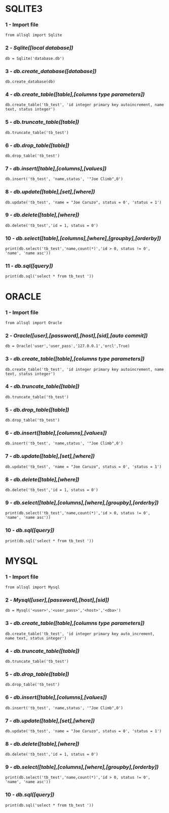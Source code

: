 # SQLITE3

### 1 - Import file
```
from allsql import Sqlite
```
### 2 - <i>Sqlite([local database])</i>
```
db = Sqlite('database.db')
```
### 3 - <i>db.create_database([database])</i>
```
db.create_database(db)
```
### 4 - <i>db.create_table([table],[columns type parameters])</i>
```
db.create_table('tb_test', 'id integer primary key autoincrement, name text, status integer')
```
### 5 - <i>db.truncate_table([table])</i>
```
db.truncate_table('tb_test')
```
### 6 - <i>db.drop_table([table])</i>
```
db.drop_table('tb_test')
```
### 7 - <i>db.insert([table],[columns],[values])</i>
```
db.insert('tb_test', 'name,status', '"Joe Climb",0')
```
### 8 - <i>db.update([table],[set],[where])</i>
```
db.update('tb_test', 'name = "Joe Caruzo", status = 0', 'status = 1')
```
### 9 - <i>db.delete([table],[where])</i>
```
db.delete('tb_test','id = 1, status = 0')
```
### 10 - <i>db.select([table],[columns],[where],[groupby],[orderby])</i>
```
print(db.select('tb_test','name,count(*)','id > 0, status != 0', 'name', 'name asc'))
```
### 11 - <i>db.sql([query])</i>
```
print(db.sql('select * from tb_test '))
```

# ORACLE

### 1 - Import file
```
from allsql import Oracle
```
### 2 - <i>Oracle([user],[password],[host],[sid],[auto commit])</i>
```
db = Oracle('user','user_pass','127.0.0.1','orcl',True)
```
### 3 - <i>db.create_table([table],[columns type parameters])</i>
```
db.create_table('tb_test', 'id integer primary key autoincrement, name text, status integer')
```
### 4 - <i>db.truncate_table([table])</i>
```
db.truncate_table('tb_test')
```
### 5 - <i>db.drop_table([table])</i>
```
db.drop_table('tb_test')
```
### 6 - <i>db.insert([table],[columns],[values])</i>
```
db.insert('tb_test', 'name,status', '"Joe Climb",0')
```
### 7 - <i>db.update([table],[set],[where])</i>
```
db.update('tb_test', 'name = "Joe Caruzo", status = 0', 'status = 1')
```
### 8 - <i>db.delete([table],[where])</i>
```
db.delete('tb_test','id = 1, status = 0')
```
### 9 - <i>db.select([table],[columns],[where],[groupby],[orderby])</i>
```
print(db.select('tb_test','name,count(*)','id > 0, status != 0', 'name', 'name asc'))
```
### 10 - <i>db.sql([query])</i>
```
print(db.sql('select * from tb_test '))
```

# MYSQL

### 1 - Import file
```
from allsql import Mysql
```
### 2 - <i>Mysql([user],[password],[host],[sid])</i>
```
db = Mysql('<user>','<user_pass>','<host>','<dba>')
```
### 3 - <i>db.create_table([table],[columns type parameters])</i>
```
db.create_table('tb_test', 'id integer primary key auto_increment, name text, status integer')
```
### 4 - <i>db.truncate_table([table])</i>
```
db.truncate_table('tb_test')
```
### 5 - <i>db.drop_table([table])</i>
```
db.drop_table('tb_test')
```
### 6 - <i>db.insert([table],[columns],[values])</i>
```
db.insert('tb_test', 'name,status', '"Joe Climb",0')
```
### 7 - <i>db.update([table],[set],[where])</i>
```
db.update('tb_test', 'name = "Joe Caruzo", status = 0', 'status = 1')
```
### 8 - <i>db.delete([table],[where])</i>
```
db.delete('tb_test','id = 1, status = 0')
```
### 9 - <i>db.select([table],[columns],[where],[groupby],[orderby])</i>
```
print(db.select('tb_test','name,count(*)','id > 0, status != 0', 'name', 'name asc'))
```
### 10 - <i>db.sql([query])</i>
```
print(db.sql('select * from tb_test '))
```